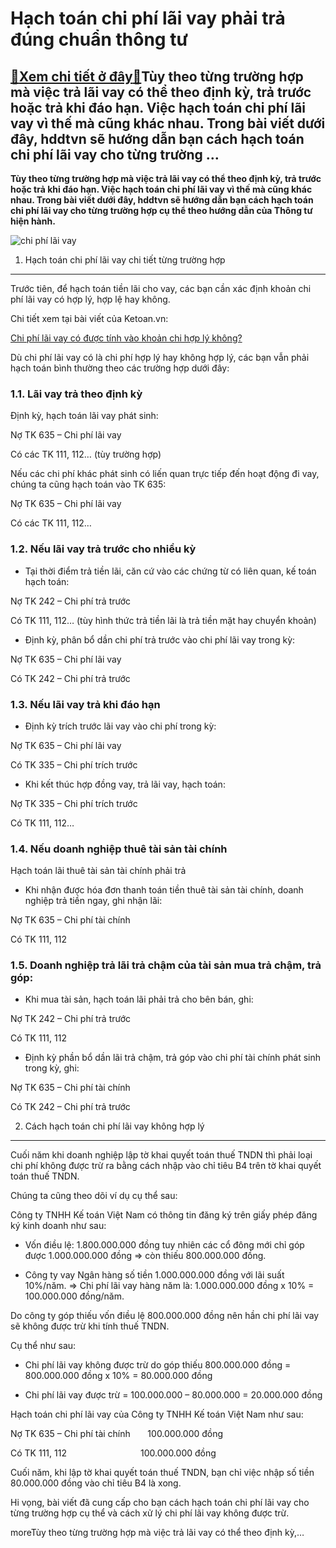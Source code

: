 Hạch toán chi phí lãi vay phải trả đúng chuẩn thông tư
======================================================

[:gift:Xem chi tiết ở đây:gift:](https://hddtvn.com/hach-toan-chi-phi-lai-vay-phai-tra-dung-chuan-thong-tu/)Tùy theo từng trường hợp mà việc trả lãi vay có thể theo định kỳ, trả trước hoặc trả khi đáo hạn. Việc hạch toán chi phí lãi vay vì thế mà cũng khác nhau. Trong bài viết dưới đây, hddtvn sẽ hướng dẫn bạn cách hạch toán chi phí lãi vay cho từng trường …
------------------------------------------------------------------------------------------------------------------------------------------------------------------------------------------------------------------------------------------------------------

**Tùy theo từng trường hợp mà việc trả lãi vay có thể theo định kỳ, trả trước hoặc trả khi đáo hạn. Việc hạch toán chi phí lãi vay vì thế mà cũng khác nhau. Trong bài viết dưới đây, hddtvn sẽ hướng dẫn bạn cách hạch toán chi phí lãi vay cho từng trường hợp cụ thể theo hướng dẫn của Thông tư hiện hành.**


![chi phí lãi vay](https://hddtvn.com/wp-content/uploads/2021/01/660492-home-loan-thinkstock-100317.jpg)


1. Hạch toán chi phí lãi vay chi tiết từng trường hợp
-----------------------------------------------------


Trước tiên, để hạch toán tiền lãi cho vay, các bạn cần xác định khoản chi phí lãi vay có hợp lý, hợp lệ hay không.


Chi tiết xem tại bài viết của Ketoan.vn:


[Chi phí lãi vay có được tính vào khoản chi hợp lý không?](#)


Dù chi phí lãi vay có là chi phí hợp lý hay không hợp lý, các bạn vẫn phải hạch toán bình thường theo các trường hợp dưới đây:


### 1.1. Lãi vay trả theo định kỳ


Định kỳ, hạch toán lãi vay phát sinh:


Nợ TK 635 – Chi phí lãi vay


Có các TK 111, 112… (tùy trường hợp)


Nếu các chi phí khác phát sinh có liến quan trực tiếp đến hoạt động đi vay, chúng ta cũng hạch toán vào TK 635:


Nợ TK 635 – Chi phí lãi vay


Có các TK 111, 112…


### 1.2. Nếu lãi vay trả trước cho nhiều kỳ




* Tại thời điểm trả tiền lãi, căn cứ vào các chứng từ có liên quan, kế toán hạch toán:



Nợ TK 242 – Chi phí trả trước


Có TK 111, 112… (tùy hình thức trả tiền lãi là trả tiền mặt hay chuyển khoản)




* Định kỳ, phân bổ dần chi phí trả trước vào chi phí lãi vay trong kỳ:



Nợ TK 635 – Chi phí lãi vay


Có TK 242 – Chi phí trả trước


### 1.3. Nếu lãi vay trả khi đáo hạn




* Định kỳ trích trước lãi vay vào chi phí trong kỳ:



Nợ TK 635 – Chi phí lãi vay


Có TK 335 – Chi phí trích trước




* Khi kết thúc hợp đồng vay, trả lãi vay, hạch toán:



Nợ TK 335 – Chi phí trích trước


Có TK 111, 112…


### 1.4. Nếu doanh nghiệp thuê tài sản tài chính


Hạch toán lãi thuê tài sản tài chính phải trả




* Khi nhận được hóa đơn thanh toán tiền thuê tài sản tài chính, doanh nghiệp trả tiền ngay, ghi nhận lãi:



Nợ TK 635 – Chi phí tài chính


Có TK 111, 112


### 1.5. Doanh nghiệp trả lãi trả chậm của tài sản mua trả chậm, trả góp:




* Khi mua tài sản, hạch toán lãi phải trả cho bên bán, ghi:



Nợ TK 242 – Chi phí trả trước


Có TK 111, 112




* Định kỳ phần bổ dần lãi trả chậm, trả góp vào chi phí tài chính phát sinh trong kỳ, ghi:



Nợ TK 635 – Chi phí tài chính


Có TK 242 – Chi phí trả trước


2. Cách hạch toán chi phí lãi vay không hợp lý
----------------------------------------------


Cuối năm khi doanh nghiệp lập tờ khai quyết toán thuế TNDN thì phải loại chi phí không được trừ ra bằng cách nhập vào chỉ tiêu B4 trên tờ khai quyết toán thuế TNDN.


Chúng ta cũng theo dõi ví dụ cụ thể sau:


Công ty TNHH Kế toán Việt Nam có thông tin đăng ký trên giấy phép đăng ký kinh doanh như sau:




* Vốn điều lệ: 1.800.000.000 đồng tuy nhiên các cổ đông mới chỉ góp được 1.000.000.000 đồng => còn thiếu 800.000.000 đồng.

* Công ty vay Ngân hàng số tiền 1.000.000.000 đồng với lãi suất 10%/năm. => Chi phí lãi vay hàng năm là: 1.000.000.000 đồng x 10% = 100.000.000 đồng/năm.



Do công ty góp thiếu vốn điều lệ 800.000.000 đồng nên hần chi phí lãi vay sẽ không được trừ khi tính thuế TNDN.


Cụ thể như sau:




* Chi phí lãi vay không được trừ do góp thiếu 800.000.000 đồng = 800.000.000 đồng x 10% = 80.000.000 đồng

* Chi phí lãi vay được trừ = 100.000.000 – 80.000.000 = 20.000.000 đồng



Hạch toán chi phí lãi vay của Công ty TNHH Kế toán Việt Nam như sau:


Nợ TK 635 – Chi phí tài chính       100.000.000 đồng


Có TK 111, 112                              100.000.000 đồng


Cuối năm, khi lập tờ khai quyết toán thuế TNDN, bạn chỉ việc nhập số tiền 80.000.000 đồng vào chỉ tiêu B4 là xong.


Hi vọng, bài viết đã cung cấp cho bạn cách hạch toán chi phí lãi vay cho từng trường hợp cụ thể và cách xử lý chi phí lãi vay không được trừ.



moreTùy theo từng trường hợp mà việc trả lãi vay có thể theo định kỳ,…

